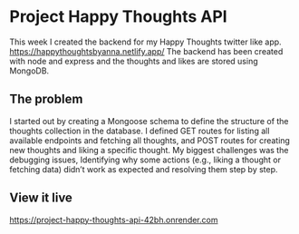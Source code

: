 # Project Happy Thoughts API

This week I created the backend for my Happy Thoughts twitter like app. https://happythoughtsbyanna.netlify.app/
The backend has been created with node and express and the thoughts and likes are stored using MongoDB.

## The problem

I started out by creating a Mongoose schema to define the structure of the thoughts collection in the database. I defined GET routes for listing all available endpoints and fetching all thoughts, and POST routes for creating new thoughts and liking a specific thought. My biggest challenges was the debugging issues, Identifying why some actions (e.g., liking a thought or fetching data) didn’t work as expected and resolving them step by step.

## View it live

https://project-happy-thoughts-api-42bh.onrender.com
